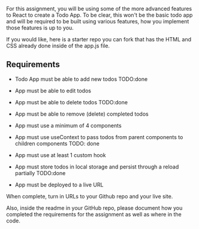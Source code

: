 For this assignment, you will be using some of the more advanced features to React to create a Todo App. To be clear, this won't be the basic todo app and will be required to be built using various features, how you implement those features is up to you.

If you would like, here is a starter repo you can fork that has the HTML and CSS already done inside of the app.js file.

Requirements
------------

* Todo App must be able to add new todos TODO:done

* App must be able to edit todos

* App must be able to delete todos TODO:done

* App must be able to remove (delete) completed todos

* App must use a minimum of 4 components

* App must use useContext to pass todos from parent components to children components TODO: done

* App must use at least 1 custom hook

* App must store todos in local storage and persist through a reload partially TODO:done

* App must be deployed to a live URL

When complete, turn in URLs to your Github repo and your live site.

Also, inside the readme in your GitHub repo, please document how you completed the requirements for the assignment as well as where in the code.